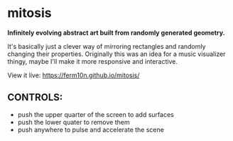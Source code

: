# mitosis
**Infinitely evolving abstract art built from randomly generated geometry.**

It's basically just a clever way of mirroring rectangles and randomly changing their properties.
Originally this was an idea for a music visualizer thingy, maybe I'll make it more responsive and interactive.

View it live: https://ferm10n.github.io/mitosis/ 

## CONTROLS:
- push the upper quarter of the screen to add surfaces
- push the lower quater to remove them
- push anywhere to pulse and accelerate the scene
